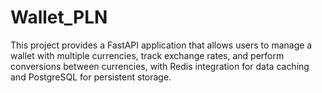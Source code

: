 # Wallet_PLN
This project provides a FastAPI application that allows users to manage a wallet with multiple currencies, track exchange rates, and perform conversions between currencies, with Redis integration for data caching and PostgreSQL for persistent storage.
